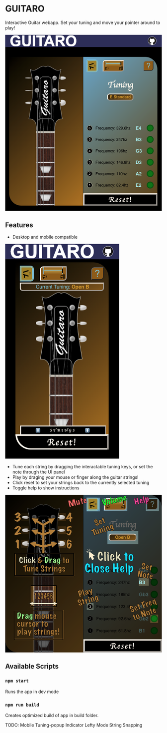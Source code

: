 # GUITARO

Interactive Guitar webapp. Set your tuning and move your pointer around to play!

![Guitaro Desktop Screenshot](https://github.com/mar10outof10/guitaro/blob/main/screenshots/guitaro_desktop_screenshot.png)
## Features
- Desktop and mobile compatible

![Guitaro Mobile Screenshot](https://github.com/mar10outof10/guitaro/blob/main/screenshots/guitaro_mobile_screenshot.png)
- Tune each string by dragging the interactable tuning keys, or set the note through the UI panel
- Play by draging your mouse or finger along the guitar strings!
- Click reset to set your strings back to the currently selected tuning
- Toggle help to show instructions

![Guitaro Desktop Overlay Screenshot](https://github.com/mar10outof10/guitaro/blob/main/screenshots/guitaro_desktop_overlay_screenshot.png)

## Available Scripts
### `npm start`
Runs the app in dev mode
### `npm run build`
Creates optimized build of app in build folder.

TODO:
Mobile Tuning-popup Indicator
Lefty Mode
String Snapping